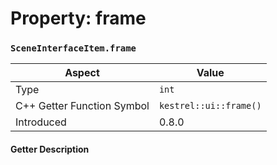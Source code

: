 
# Property: frame
### `SceneInterfaceItem.frame`

| Aspect | Value |
| --- | --- |
| Type | `int` |
| C++ Getter Function Symbol | `kestrel::ui::frame()` |
| Introduced | 0.8.0 |

#### Getter Description

